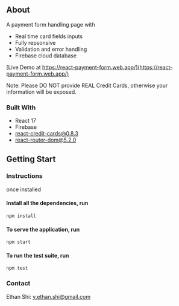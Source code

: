 ## About

A payment form handling page with

-   Real time card fields inputs
-   Fully repsonsive
-   Validation and error handling
-   Firebase cloud database

[Live Demo at https://react-payment-form.web.app/](https://react-payment-form.web.app/)

Note: Please DO NOT provide REAL Credit Cards, otherwise your information will be exposed.

### Built With

-   React 17
-   Firebase
-   react-credit-cards@0.8.3
-   react-router-dom@5.2.0

## Getting Start

### Instructions

once installed

#### Install all the dependencies, run

```
npm install
```

#### To serve the application, run

```
npm start
```

#### To run the test suite, run

```
npm test
```

### Contact

Ethan Shi: y.ethan.shi@gmail.com
